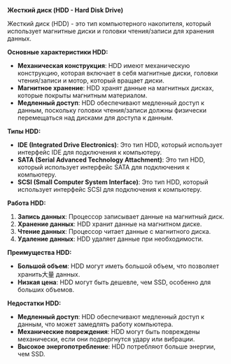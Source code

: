 **Жесткий диск (HDD - Hard Disk Drive)**

Жесткий диск (HDD) - это тип компьютерного накопителя, который использует магнитные диски и головки чтения/записи для хранения данных.

**Основные характеристики HDD:**

- **Механическая конструкция**: HDD имеют механическую конструкцию, которая включает в себя магнитные диски, головки чтения/записи и мотор, который вращает диски.
- **Магнитное хранение**: HDD хранят данные на магнитных дисках, которые покрыты магнитным материалом.
- **Медленный доступ**: HDD обеспечивают медленный доступ к данным, поскольку головки чтения/записи должны физически перемещаться над дисками для доступа к данным.

**Типы HDD:**

- **IDE (Integrated Drive Electronics)**: Это тип HDD, который использует интерфейс IDE для подключения к компьютеру.
- **SATA (Serial Advanced Technology Attachment)**: Это тип HDD, который использует интерфейс SATA для подключения к компьютеру.
- **SCSI (Small Computer System Interface)**: Это тип HDD, который использует интерфейс SCSI для подключения к компьютеру.

**Работа HDD:**

1. **Запись данных**: Процессор записывает данные на магнитный диск.
2. **Хранение данных**: HDD хранит данные на магнитном диске.
3. **Чтение данных**: Процессор читает данные с магнитного диска.
4. **Удаление данных**: HDD удаляет данные при необходимости.

**Преимущества HDD:**

- **Большой объем**: HDD могут иметь большой объем, что позволяет хранить大量 данных.
- **Низкая цена**: HDD могут быть дешевле, чем SSD, особенно для больших объемов.

**Недостатки HDD:**

- **Медленный доступ**: HDD обеспечивают медленный доступ к данным, что может замедлять работу компьютера.
- **Механические повреждения**: HDD могут быть повреждены механически, если они подвергнутся удару или вибрации.
- **Высокое энергопотребление**: HDD потребляют больше энергии, чем SSD.